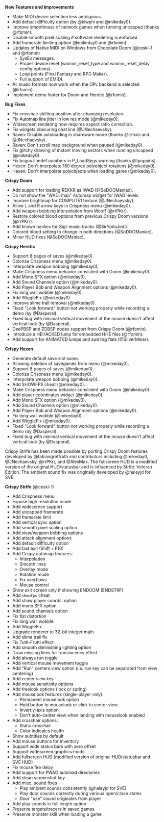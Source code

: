 **New Features and Improvements**
* Make MIDI device selection less ambiguous.
* Add default difficulty option (by @kiwphi and @mikeday0).
* Improve smoothness of network games when running uncapped (thanks @rfomin).
* Disable smooth pixel scaling if software rendering is enforced.
* Add framerate limiting option (@mikeday0 and @rfomin).
* Updates of Native MIDI on Windows from Chocolate Doom (@ceski-1 and @rfomin)
  * SysEx messages.
  * Proper device reset (winmm_reset_type and winmm_reset_delay config options).
  * Loop points (Final Fantasy and RPG Maker).
  * Full support of EMIDI.
* All music formats now work when the OPL backend is selected (@rfomin).
* Implement demo footer for Doom and Heretic (@rfomin).

**Bug Fixes**
* Fix crosshair shifting position after changing resolution.
* Fix Automap line jitter in low res mode (@mikeday0).
* Widescreen rendering now requires aspect ratio correction.
* Fix widgets obscuring chat line (@JNechaevsky).
* Raven: Disable autoloading in shareware mode (thanks @rzhxiii and @JNechaevsky).
* Raven: Don't scroll map background when paused (@mikeday0).
* Fix glitchy drawing of instant moving sectors when running uncapped (@mikeday0).
* Fix bogus linedef numbers in P_LoadSegs warning (thanks @tpoppins).
* Hexen: Don't interpolate 180 degree polyobject rotations (@mikeday0).
* Hexen: Don't interpolate polyobjects when loading game (@mikeday0).

**Crispy Doom**
* Add support for loading REKKR as IWAD (@SoDOOManiac).
* Do not show the "WAD: map" Automap widget for IWAD levels.
* Improve brightmap for COMPUTE1 texture (@JNechaevsky).
* Allow L and R arrow keys in Crispness menu (@mikeday0).
* Add weapon bobbing interpolation from Woof! (@rrPKrr).
* Restore colored blood options from previous Crispy Doom versions (@rrPKrr).
* Add known hashes for Sigil music tracks (@SirYodaJedi).
* Colored blood setting to change in both directions (@SoDOOManiac).
* Minor HUD fixes (@SoDOOManiac).

**Crispy Heretic**
* Support 8 pages of saves (@mikeday0).
* Colorize Crispness menu (@mikeday0).
* Interpolate weapon bobbing (@mikeday0).
* Make Crispness menu behavior consistent with Doom (@mikeday0).
* Add Mono SFX option (@mikeday0).
* Add Sound Channels option (@mikeday0).
* Add Player Bob and Weapon Alignment options (@mikeday0).
* Fix long wall wobble (@mikeday0).
* Add WiggleFix (@mikeday0).
* Improve slime trail removal (@mikeday0).
* Fixed "Look forward" button not working properly while recording a demo (by @Dasperal).
* Fixed bug with minimal vertical movement of the mouse doesn't affect vertical look (by @Dasperal).
* DeePBSP and ZDBSP nodes support from Crispy Doom (@rfomin).
* Introduce a HEHACKED lump for embedded HHE files (@rfomin).
* Add support for ANIMATED lumps and swirling flats (@SilverMiner).

**Crispy Hexen**
* Generate default save slot name.
* Allowing deletion of savegames from menu (@mikeday0).
* Support 8 pages of saves (@mikeday0).
* Colorize Crispness menu (@mikeday0).
* Interpolate weapon bobbing (@mikeday0).
* Add SHOWFPS cheat (@mikeday0).
* Make Crispness menu behavior consistent with Doom (@mikeday0).
* Add player coordinates widget (@mikeday0).
* Add Mono SFX option (@mikeday0).
* Add Sound Channels option (@mikeday0).
* Add Player Bob and Weapon Alignment options (@mikeday0).
* Fix long wall wobble (@mikeday0).
* Add WiggleFix (@mikeday0).
* Fixed "Look forward" button not working properly while recording a demo (by @Dasperal).
* Fixed bug with minimal vertical movement of the mouse doesn't affect vertical look (by @Dasperal).

Crispy Strife has been made possible by porting Crispy Doom features developed by @fabiangreffrath and contributors including @mikeday0, @JNechaevsky, @rrPKrr, and @AlexMax. The fullscreen HUD is a modified version of the original HUD/statusbar and is influenced by Strife: Veteran Edition. The ambient sound fix was originally developed by @haleyjd for SVE.

**Crispy Strife** (@ceski-1)
* Add Crispness menu
* Expose high resolution mode
* Add widescreen support 
* Add uncapped framerate
* Add framerate limit
* Add vertical sync option
* Add smooth pixel scaling option
* Add view/weapon bobbing options
* Add attack alignment options
* Add default difficulty option
* Add fast exit (Shift + F10)
* Add Crispy automap features:
    * Interpolation
    * Smooth lines
    * Overlay mode
    * Rotation mode
    * Fix overflows
    * Mouse control
* Show exit screen only if showing ENDOOM (ENDSTRF)
* Add `showfps` cheat
* Add show player coords. option
* Add mono SFX option
* Add sound channels option
* Fix flat distortion
* Fix long wall wobble
* Add WiggleFix
* Upgrade renderer to 32-bit integer math
* Add slime trail fix
* Fix Tutti-Frutti effect
* Add smooth diminishing lighting option
* Draw missing lines for translucency effect
* Add always run toggle
* Add vertical mouse movement toggle
* Add "Run" centers view option (i.e. run key can be separated from view centering)
* Add center view key
* Add mouse sensitivity options
* Add freelook options (lock or spring)
* Add mouselook features (single-player only):
    * Permanent mouselook option
    * Hold button to mouselook or click to center view
    * Invert y-axis option
    * Don't auto-center view when landing with mouselook enabled
* Add crosshair options:
    * Static crosshair
    * Color indicates health
* Show subtitles by default
* Add mouse buttons for inventory
* Support wide status bars with zero offset
* Support widescreen graphics mods
* Add fullscreen HUD (modified version of original HUD/statusbar and SVE HUD)
* Fix mouse fire delay
* Add support for PWAD autoload directories
* Add clean screenshot key
* Add misc. sound fixes
    * Play ambient sounds consistently (@haleyjd for SVE)
    * Play door sounds correctly during various open/close states
    * Door "use" sound originates from player
* Add play sounds in full length option
* Preserve targets/tracers in saved games
* Preserve monster skill when loading a game


